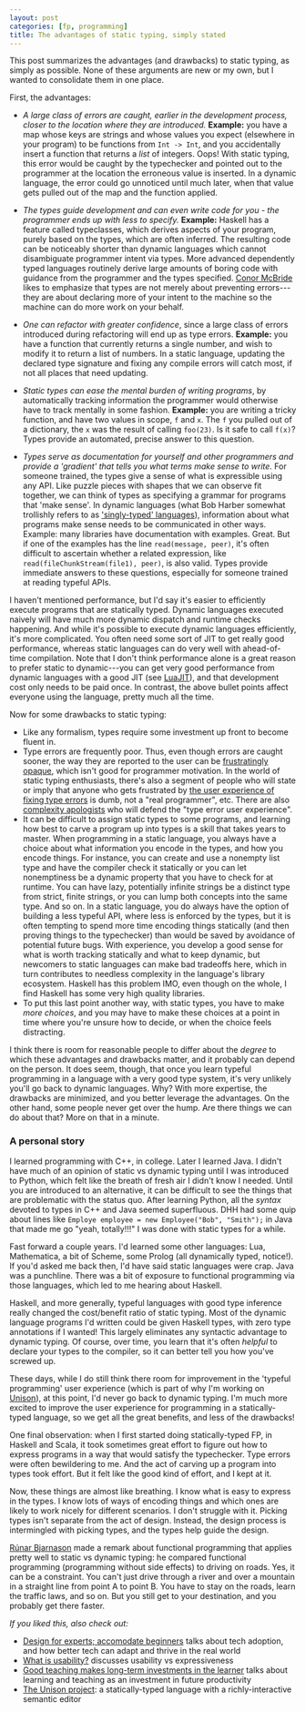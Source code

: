 ```yaml
---
layout: post
categories: [fp, programming]
title: The advantages of static typing, simply stated
---
```


This post summarizes the advantages (and drawbacks) to static typing, as simply as possible. None of these arguments are new or my own, but I wanted to consolidate them in one place.

First, the advantages:

* _A large class of errors are caught, earlier in the development process, closer to the location where they are introduced._ __Example:__ you have a map whose keys are strings and whose values you expect (elsewhere in your program) to be functions from `Int -> Int`, and you accidentally insert a function that returns a _list_ of integers. Oops! With static typing, this error would be caught by the typechecker and pointed out to the programmer at the location the erroneous value is inserted. In a dynamic language, the error could go unnoticed until much later, when that value gets pulled out of the map and the function applied.

* _The types guide development and can even write code for you - the programmer ends up with less to specify._ __Example:__ Haskell has a feature called typeclasses, which derives aspects of your program, purely based on the types, which are often inferred. The resulting code can be noticeably shorter than dynamic languages which cannot disambiguate programmer intent via types. More advanced dependently typed languages routinely derive large amounts of boring code with guidance from the programmer and the types specified. [Conor McBride](http://strictlypositive.org/) likes to emphasize that types are not merely about preventing errors---they are about declaring more of your intent to the machine so the machine can do more work on your behalf.

* _One can refactor with greater confidence_, since a large class of errors introduced during refactoring will end up as type errors. __Example:__ you have a function that currently returns a single number, and wish to modify it to return a list of numbers. In a static language, updating the declared type signature and fixing any compile errors will catch most, if not all places that need updating.

* _Static types can ease the mental burden of writing programs_, by automatically tracking information the programmer would otherwise have to track mentally in some fashion. __Example:__ you are writing a tricky function, and have two values in scope, `f` and `x`. The `f` you pulled out of a dictionary, the `x` was the result of calling `foo(23)`. Is it safe to call `f(x)`? Types provide an automated, precise answer to this question.

* _Types serve as documentation for yourself and other programmers and provide a 'gradient' that tells you what terms make sense to write._ For someone trained, the types give a sense of what is expressible using any API. Like puzzle pieces with shapes that we can observe fit together, we can think of types as specifying a grammar for programs that 'make sense'. In dynamic languages (what Bob Harber somewhat trollishly refers to as ['singly-typed' languages](https://existentialtype.wordpress.com/2011/03/19/dynamic-languages-are-static-languages/)), information about what programs make sense needs to be communicated in other ways. Example: many libraries have documentation with examples. Great. But if one of the examples has the line `read(message, peer)`, it's often difficult to ascertain whether a related expression, like `read(fileChunkStream(file1), peer)`, is also valid. Types provide immediate answers to these questions, especially for someone trained at reading typeful APIs. 

I haven't mentioned performance, but I'd say it's easier to efficiently execute programs that are statically typed. Dynamic languages executed naively will have much more dynamic dispatch and runtime checks happening. And while it's possible to execute dynamic languages efficiently, it's more complicated. You often need some sort of JIT to get really good performance, whereas static languages can do very well with ahead-of-time compilation. Note that I don't think performance alone is a great reason to prefer static to dynamic---you can get very good performance from dynamic languages with a good JIT (see [LuaJIT](http://luajit.org/)), and that development cost only needs to be paid once. In contrast, the above bullet points affect everyone using the language, pretty much all the time.

Now for some drawbacks to static typing:

* Like any formalism, types require some investment up front to become fluent in.
* Type errors are frequently poor. Thus, even though errors are caught sooner, the way they are reported to the user can be [frustratingly opaque](/2015-03-26/type-errors.html), which isn't good for programmer motivation. In the world of static typing enthusiasts, there's also a segment of people who will state or imply that anyone who gets frustrated by [the user experience of fixing type errors](/2015-03-26/type-errors.html) is dumb, not a "real programmer", etc. There are also [complexity apologists](/2016-02-25/tech-adoption.html) who will defend the "type error user experience". 
* It can be difficult to assign static types to some programs, and learning how best to carve a program up into types is a skill that takes years to master. When programming in a static language, you always have a choice about what information you encode in the types, and how you encode things. For instance, you can create and use a nonempty list type and have the compiler check it statically or you can let nonemptiness be a dynamic property that you have to check for at runtime. You can have lazy, potentially infinite strings be a distinct type from strict, finite strings, or you can lump both concepts into the same type. And so on. In a static language, you do always have the option of building a less typeful API, where less is enforced by the types, but it is often tempting to spend more time encoding things statically (and then proving things to the typechecker) than would be saved by avoidance of potential future bugs. With experience, you develop a good sense for what is worth tracking statically and what to keep dynamic, but newcomers to static languages can make bad tradeoffs here, which in turn contributes to needless complexity in the language's library ecosystem. Haskell has this problem IMO, even though on the whole, I find Haskell has some very high quality libraries.
* To put this last point another way, with static types, you have to make _more choices_, and you may have to make these choices at a point in time where you're unsure how to decide, or when the choice feels distracting. 

I think there is room for reasonable people to differ about the _degree_ to which these advantages and drawbacks matter, and it probably can depend on the person.
It does seem, though, that once you learn typeful programming in a language with a very good type system, it's very unlikely you'll go back to dynamic languages.
Why? With more expertise, the drawbacks are minimized, and you better leverage the advantages. On the other hand, some people never get over the hump. Are there things we can do about that?
More on that in a minute.

### A personal story

I learned programming with C++, in college. Later I learned Java. I didn't have much of an opinion of static vs dynamic typing until I was introduced to Python, which felt like the breath of fresh air I didn't know I needed. Until you are introduced to an alternative, it can be difficult to see the things that are problematic with the status quo. After learning Python, all the _syntax_ devoted to types in C++ and Java seemed superfluous. DHH had some quip about lines like `Employe employee = new Employee("Bob", "Smith");` in Java that made me go "yeah, totally!!!" I was done with static types for a while.

Fast forward a couple years. I'd learned some other languages: Lua, Mathematica, a bit of Scheme, some Prolog (all dynamically typed, notice!). If you'd asked me back then, I'd have said static languages were crap. Java was a punchline. There was a bit of exposure to functional programming via those languages, which led to me hearing about Haskell. 

Haskell, and more generally, typeful languages with good type inference really changed the cost/benefit ratio of static typing.
Most of the dynamic language programs I'd written could be given Haskell types, with zero type annotations if I wanted! This largely eliminates any syntactic advantage to dynamic typing.
Of course, over time, you learn that it's often _helpful_ to declare your types to the compiler, so it can better tell you how you've screwed up.

These days, while I do still think there room for improvement in the 'typeful programming' user experience (which is part of why I'm working on [Unison](http://unisonweb.org)), at this point, I'd never go back to dynamic typing. I'm much more excited to improve the user experience for programming in a statically-typed language, so we get all the great benefits, and less of the drawbacks!

One final observation: when I first started doing statically-typed FP, in Haskell and Scala, it took sometimes great effort to figure out how to express programs in a way that would satisfy the typechecker. Type errors were often bewildering to me. And the act of carving up a program into types took effort. But it felt like the good kind of effort, and I kept at it. 

Now, these things are almost like breathing. I know what is easy to express in the types. I know lots of ways of encoding things and which ones are likely to work nicely for different scenarios. I don't struggle with it. Picking types isn't separate from the act of design. Instead, the design process is intermingled with picking types, and the types help guide the design.

[Rúnar Bjarnason](http://blog.higher-order.com/) made a remark about functional programming that applies pretty well to static vs dynamic typing: he compared functional programming (programming without side effects) to driving on roads. Yes, it can be a constraint. You can't just drive through a river and over a mountain in a straight line from point A to point B. You have to stay on the roads, learn the traffic laws, and so on. But you still get to your destination, and you probably get there faster.

_If you liked this, also check out:_

* [Design for experts; accomodate beginners](/2016-02-25/tech-adoption.html) talks about tech adoption, and how better tech can adapt and thrive in the real world
* [What is usability?](http://pchiusano.github.io/2015-04-23/unison-update7.html#usability) discusses usability vs expressiveness
* [Good teaching makes long-term investments in the learner](/2014-10-23/learning.html) talks about learning and teaching as an investment in future productivity
* [The Unison project](http://unisonweb.org/about): a statically-typed language with a richly-interactive semantic editor
